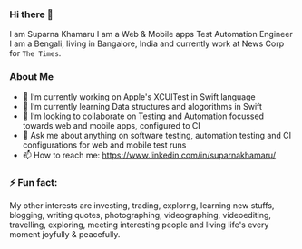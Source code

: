 ### Hi there 👋
I am Suparna Khamaru 
I am a Web & Mobile apps Test Automation Engineer
I am a Bengali, living in Bangalore, India and currently work at News Corp for `The Times`. 

### About Me
- 🔭 I’m currently working on Apple's XCUITest in Swift language
- 🌱 I’m currently learning Data structures and alogorithms in Swift 
- 👯 I’m looking to collaborate on Testing and Automation focussed towards web and mobile apps, configured to CI
- 💬 Ask me about anything on software testing, automation testing and CI configurations for web and mobile test runs
- 📫 How to reach me: https://www.linkedin.com/in/suparnakhamaru/

### ⚡ Fun fact: 
My other interests are investing, trading, explorng, learning new stuffs, blogging, writing quotes, photographing, videographing, videoediting, travelling, exploring, meeting interesting people and living life's every moment joyfully & peacefully. 


<!--
//You can find me on [![Instagram][1.2]][1], or on [![LinkedIn][3.2]][3].

[1.2]: http://i.imgur.com/wWzX9uB.png (twitter icon without padding)
[2.2]: https://raw.githubusercontent.com/MartinHeinz/MartinHeinz/master/linkedin-3-16.png (LinkedIn icon without padding)

[1]: https://twitter.com/Martin_Heinz_
[2]: https://www.linkedin.com/in/heinz-martin/

**suparna-khamaru/suparna-khamaru** is a ✨ _special_ ✨ repository because its `README.md` (this file) appears on your GitHub profile.

Here are some ideas to get you started:

- 🔭 I’m currently working on ...
- 🌱 I’m currently learning ...
- 👯 I’m looking to collaborate on ...
- 🤔 I’m looking for help with ...
- 💬 Ask me about ...
- 📫 How to reach me: ...
- 😄 Pronouns: ...
- ⚡ Fun fact: ...
-->
